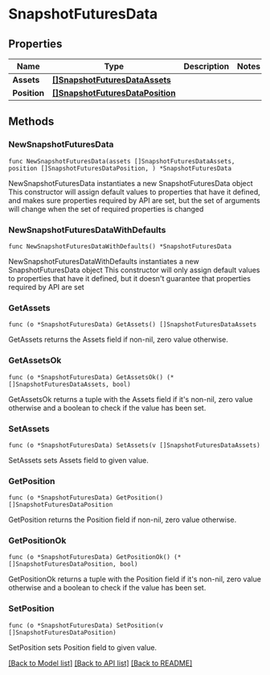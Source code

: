 # SnapshotFuturesData

## Properties

Name | Type | Description | Notes
------------ | ------------- | ------------- | -------------
**Assets** | [**[]SnapshotFuturesDataAssets**](SnapshotFuturesDataAssets.md) |  | 
**Position** | [**[]SnapshotFuturesDataPosition**](SnapshotFuturesDataPosition.md) |  | 

## Methods

### NewSnapshotFuturesData

`func NewSnapshotFuturesData(assets []SnapshotFuturesDataAssets, position []SnapshotFuturesDataPosition, ) *SnapshotFuturesData`

NewSnapshotFuturesData instantiates a new SnapshotFuturesData object
This constructor will assign default values to properties that have it defined,
and makes sure properties required by API are set, but the set of arguments
will change when the set of required properties is changed

### NewSnapshotFuturesDataWithDefaults

`func NewSnapshotFuturesDataWithDefaults() *SnapshotFuturesData`

NewSnapshotFuturesDataWithDefaults instantiates a new SnapshotFuturesData object
This constructor will only assign default values to properties that have it defined,
but it doesn't guarantee that properties required by API are set

### GetAssets

`func (o *SnapshotFuturesData) GetAssets() []SnapshotFuturesDataAssets`

GetAssets returns the Assets field if non-nil, zero value otherwise.

### GetAssetsOk

`func (o *SnapshotFuturesData) GetAssetsOk() (*[]SnapshotFuturesDataAssets, bool)`

GetAssetsOk returns a tuple with the Assets field if it's non-nil, zero value otherwise
and a boolean to check if the value has been set.

### SetAssets

`func (o *SnapshotFuturesData) SetAssets(v []SnapshotFuturesDataAssets)`

SetAssets sets Assets field to given value.


### GetPosition

`func (o *SnapshotFuturesData) GetPosition() []SnapshotFuturesDataPosition`

GetPosition returns the Position field if non-nil, zero value otherwise.

### GetPositionOk

`func (o *SnapshotFuturesData) GetPositionOk() (*[]SnapshotFuturesDataPosition, bool)`

GetPositionOk returns a tuple with the Position field if it's non-nil, zero value otherwise
and a boolean to check if the value has been set.

### SetPosition

`func (o *SnapshotFuturesData) SetPosition(v []SnapshotFuturesDataPosition)`

SetPosition sets Position field to given value.



[[Back to Model list]](../README.md#documentation-for-models) [[Back to API list]](../README.md#documentation-for-api-endpoints) [[Back to README]](../README.md)


